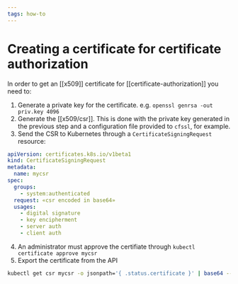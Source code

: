 ```yaml
---
tags: how-to
---
```


# Creating a certificate for certificate authorization
In order to get an [[x509]] certificate for [[certificate-authorization]] you need to:

1. Generate a private key for the certificate. e.g. `openssl genrsa -out priv.key 4096`
2. Generate the [[x509/csr]]. This is done with the private key generated in the previous step and a configuration file provided to `cfssl`, for example.
3. Send the CSR to Kubernetes through a `CertificateSigningRequest` resource:

```yaml
apiVersion: certificates.k8s.io/v1beta1
kind: CertificateSigningRequest
metadata:
  name: mycsr
spec:
  groups:
    - system:authenticated
  request: «csr encoded in base64»
  usages:
    - digital signature
    - key encipherment
    - server auth
    - client auth
```

4. An administrator must approve the certifiate through `kubectl certificate approve mycsr`
5. Export the certificate from the API

```sh
kubectl get csr mycsr -o jsonpath='{ .status.certificate }' | base64 --decode > certificate.crt
```
